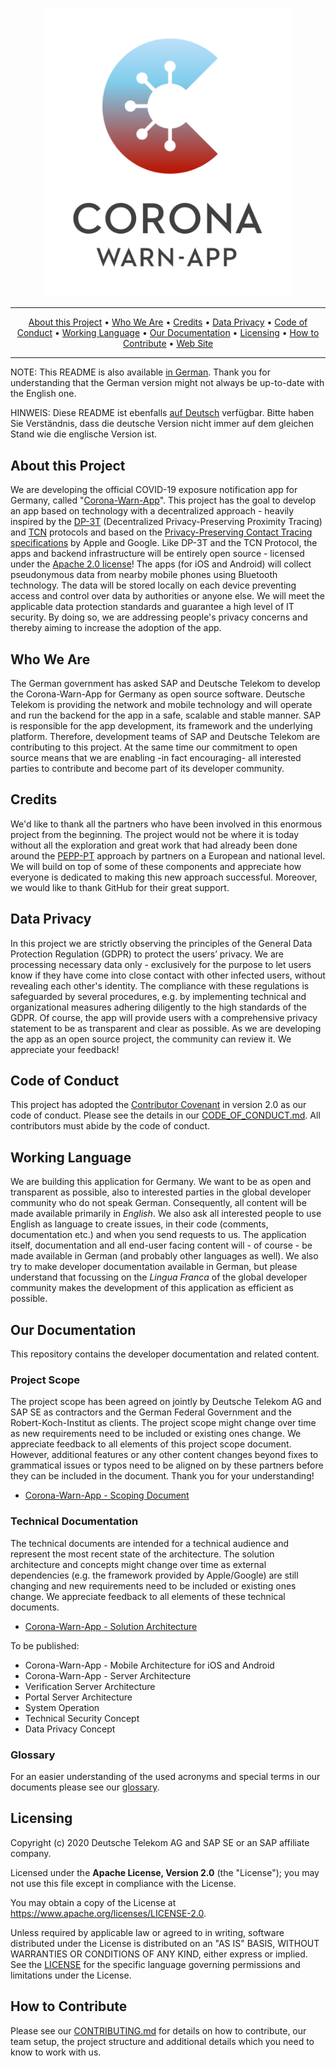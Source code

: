 <p align="center">
 <a href="https://www.coronawarn.app/en/"><img src="https://raw.githubusercontent.com/corona-warn-app/cwa-documentation/master/images/CWA_title.png" width="400"></a>
</p>

<hr />
<p align="center">
    <a href="#about-this-project">About this Project</a> • 
    <a href="#who-we-are">Who We Are</a> •
    <a href="#credits">Credits</a> •
    <a href="#data-privacy">Data Privacy</a> •
    <a href="#code-of-conduct">Code of Conduct</a> •
    <a href="#working-language">Working Language</a> •
    <a href="#our-documentation">Our Documentation</a> •
    <a href="#licensing">Licensing</a> •
    <a href="#how-to-contribute">How to Contribute</a> •
    <a href="https://www.coronawarn.app/en/">Web Site</a>
</p>
<hr />

NOTE: This README is also available [in German](translations/README.de.md). Thank you for understanding that the German version might not always be up-to-date with the English one.

HINWEIS: Diese README ist ebenfalls [auf Deutsch](translations/README.de.md) verfügbar. Bitte haben Sie Verständnis, dass die deutsche Version nicht immer auf dem gleichen Stand wie die englische Version ist.

## About this Project
We are developing the official COVID-19 exposure notification app for Germany, called "<a href="https://www.coronawarn.app/en/">Corona-Warn-App</a>". This project has the goal to develop an app based on technology with a decentralized approach -  heavily inspired by the [DP-3T](https://github.com/DP-3T/documents) (Decentralized Privacy-Preserving Proximity Tracing) and [TCN](https://tcn-coalition.org/) protocols and based on the [Privacy-Preserving Contact Tracing specifications](https://www.apple.com/covid19/contacttracing/) by Apple and Google. Like DP-3T and the TCN Protocol, the apps and backend infrastructure will be entirely open source - licensed under the [Apache 2.0 license](LICENSE)! The apps (for iOS and Android) will collect pseudonymous data from nearby mobile phones using Bluetooth technology. The data will be stored locally on each device preventing access and control over data by authorities or anyone else. We will meet the applicable data protection standards and guarantee a high level of IT security. By doing so, we are addressing people's privacy concerns and thereby aiming to increase the adoption of the app.

## Who We Are

The German government has asked SAP and Deutsche Telekom to develop the Corona-Warn-App for Germany as open source software. Deutsche Telekom is providing the network and mobile technology and will operate and run the backend for the app in a safe, scalable and stable manner. SAP is responsible for the app development, its framework and the underlying platform. Therefore, development teams of SAP and Deutsche Telekom are contributing to this project. At the same time our commitment to open source means that we are enabling -in fact encouraging- all interested parties to contribute and become part of its developer community.

## Credits

We'd like to thank all the partners who have been involved in this enormous project from the beginning. The project would not be where it is today without all the exploration and great work that had already been done around the [PEPP-PT](https://www.pepp-pt.org/) approach by partners on a European and national level. We will build on top of some of these components and appreciate how everyone is dedicated to making this new approach successful. Moreover, we would like to thank GitHub for their great support.

## Data Privacy

In this project we are strictly observing the principles of the General Data Protection Regulation (GDPR) to protect the users’ privacy. We are processing necessary data only - exclusively for the purpose to let users know if they have come into close contact with other infected users, without revealing each other's identity. The compliance with these regulations is safeguarded by several procedures, e.g. by implementing technical and organizational measures adhering diligently to the high standards of the GDPR. Of course, the app will provide users with a comprehensive privacy statement to be as transparent and clear as possible. As we are developing the app as an open source project, the community can review it. We appreciate your feedback!

## Code of Conduct

This project has adopted the [Contributor Covenant](https://www.contributor-covenant.org/) in version 2.0 as our code of conduct. Please see the details in our [CODE_OF_CONDUCT.md](CODE_OF_CONDUCT.md). All contributors must abide by the code of conduct.

## Working Language

We are building this application for Germany. We want to be as open and transparent as possible, also to interested parties in the global developer community who do not speak German. Consequently, all content will be made available primarily in _English_. We also ask all interested people to use English as language to create issues, in their code (comments, documentation etc.) and when you send requests to us. The application itself, documentation and all end-user facing content will - of course - be made available in German (and probably other languages as well). We also try to make developer documentation available in German, but please understand that focussing on the _Lingua Franca_ of the global developer community makes the development of this application as efficient as possible.

## Our Documentation

This repository contains the developer documentation and related content.

### Project Scope
The project scope has been agreed on jointly by Deutsche Telekom AG and SAP SE as contractors and the German Federal Government and the Robert-Koch-Institut as clients. The project scope might change over time as new requirements need to be included or existing ones change. We appreciate feedback to all elements of this project scope document. However, additional features or any other content changes beyond fixes to grammatical issues or typos need to be aligned on by these partners before they can be included in the document. Thank you for your understanding!
- [Corona-Warn-App - Scoping Document](scoping_document.md)

### Technical Documentation
The technical documents are intended for a technical audience and represent the most recent state of the architecture. The solution architecture and concepts might change over time as external dependencies (e.g. the framework provided by Apple/Google) are still changing and new requirements need to be included or existing ones change. We appreciate feedback to all elements of these technical documents. 
* [Corona-Warn-App - Solution Architecture](solution_architecture.md)

To be published:
* Corona-Warn-App - Mobile Architecture for iOS and Android
* Corona-Warn-App - Server Architecture
* Verification Server Architecture
* Portal Server Architecture
* System Operation
* Technical Security Concept
* Data Privacy Concept

### Glossary
For an easier understanding of the used acronyms and special terms in our documents please see our [glossary](glossary.md).

## Licensing

Copyright (c) 2020 Deutsche Telekom AG and SAP SE or an SAP affiliate company.

Licensed under the **Apache License, Version 2.0** (the "License"); you may not use this file except in compliance with the License. 

You may obtain a copy of the License at https://www.apache.org/licenses/LICENSE-2.0.

Unless required by applicable law or agreed to in writing, software distributed under the License is distributed on an "AS IS" BASIS, WITHOUT WARRANTIES OR CONDITIONS OF ANY KIND, either express or implied. See the [LICENSE](./LICENSE) for the specific language governing permissions and limitations under the License.

## How to Contribute

Please see our [CONTRIBUTING.md](CONTRIBUTING.md) for details on how to contribute, our team setup, the project structure and additional details which you need to know to work with us.
